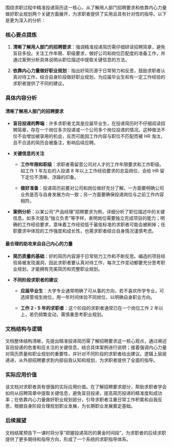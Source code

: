 围绕求职过程中精准投递简历这一核心，从了解用人部门招聘要求和依靠内心力量做好职业规划两个关键方面展开，为求职者提供了实用且具有针对性的指导。以下是更为深入的分析：

  

### 核心要点提炼

1. **清晰了解用人部门的招聘要求**：强调精准投递简历需仔细研读招聘简章，避免盲目多投。关注工作年限、职级要求，做好公司和岗位匹配度的准备工作，并通过案例分析具体说明从职位描述中提取关键信息的方法。
    
2. **依靠内心力量做好职业规划**：指出好简历源于日常努力和反思，鼓励求职者认真对待工作，结合自身阶段做好职业规划，为应届毕业生和有一定工作经验的求职者提供了不同的建议。
    

  

### 具体内容分析

#### 清晰了解用人部门的招聘要求

- **盲目投递的弊端**：许多求职者尤其是应届毕业生，在投递简历时不仔细阅读招聘简章，存在一个岗位多次投递或一个公司多个岗位投递的情况。这种做法不仅不会增加被录用的机会，反而可能因工作内容与职位不匹配而被 HR 淘汰，且不合适的简历会被备注，影响后续应聘。
    
- **关键信息的关注**
    
    - **工作年限和职级**：求职者需留意公司对人才的工作年限要求和工作职级。如工作 1 年左右的人投递 8 年以上工作经验要求的总监岗位，会给 HR 留下定位不清晰、浮躁的印象。
        
    - **做好准备**：投递简历前要对公司和岗位做好充分了解。一方面要明确公司业务是否与自身发展方向一致；另一方面要确保投递岗位与之前工作内容相符。
        
- **案例分析**：以某公司“产品经理”招聘要求为例，详细分析了职位描述中的关键信息。如多次提及“独立负责”等字样，表明岗位需要独立完成项目的能力；明确的工作经验要求，意味着工作经验低于最低标准的求职者可能会被刷掉；任职要求中体现的工作强度和成长性，也需求职者结合自身情况谨慎考虑。
    

  

#### 最合理的助攻来自自己内心的力量

- **简历质量的基础**：好的简历内容源于日常努力工作和不断反思。编造的项目经验易被发现漏洞，因此求职者要认真对待工作，每次工作变动都要充分思考职业规划，才能拥有完美简历和完整职业规划。
    
- **不同阶段求职者的建议**
    
    - **应届毕业生**：大学专业通常明确了可从事的方向，若不喜欢所学专业，可选择管培生岗位，用一年时间体验不同岗位，以明确自身职业方向。
        
    - **工作 2 - 5 年的求职者**：这个阶段的求职者通常已在一个岗位工作 2 年以上，若仍频繁变动，需慎重思考职业规划。
        

  

### 文档结构与逻辑

文档整体结构清晰，先提出精准投递简历需了解招聘要求这一核心观点，通过阐述盲目投递的危害和应关注的关键信息，结合具体案例进行说明；接着强调内心力量对简历质量和职业规划的重要性，并针对不同阶段的求职者给出建议。逻辑上层层递进，从外部招聘要求到内部自我认知和规划，为求职者提供了全面的指导。

  

### 实际应用价值

该文档对求职者具有很强的实际应用价值。在了解招聘要求部分，帮助求职者学会如何从招聘简章中提取关键信息，避免盲目投递，提高简历投递的精准度和成功率；在依靠内心力量做好职业规划部分，引导求职者注重日常工作积累和自我反思，根据自身阶段合理规划职业发展，为长期职业发展奠定基础。

  

### 后续展望

文档结尾预告下一课时将分享“把握投递简历的黄金时间段”，为求职者的后续求职提供了更多期待和指导方向，形成了一个系统的求职指导体系。